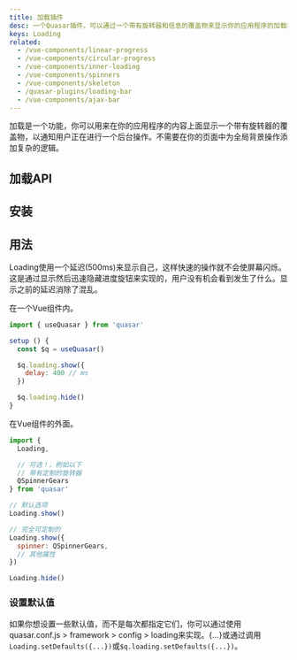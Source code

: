 ```yaml
---
title: 加载插件
desc: 一个Quasar插件，可以通过一个带有旋转器和信息的覆盖物来显示你的应用程序的加载状态。
keys: Loading
related:
  - /vue-components/linear-progress
  - /vue-components/circular-progress
  - /vue-components/inner-loading
  - /vue-components/spinners
  - /vue-components/skeleton
  - /quasar-plugins/loading-bar
  - /vue-components/ajax-bar
---
```

加载是一个功能，你可以用来在你的应用程序的内容上面显示一个带有旋转器的覆盖物，以通知用户正在进行一个后台操作。不需要在你的页面中为全局背景操作添加复杂的逻辑。

## 加载API

<doc-api file="Loading" />

## 安装

<doc-installation plugins="Loading" config="Loading" />

## 用法
Loading使用一个延迟(500ms)来显示自己，这样快速的操作就不会使屏幕闪烁。这是通过显示然后迅速隐藏进度旋钮来实现的，用户没有机会看到发生了什么。显示之前的延迟消除了混乱。

在一个Vue组件内。

```js
import { useQuasar } from 'quasar'

setup () {
  const $q = useQuasar()

  $q.loading.show({
    delay: 400 // ms
  })

  $q.loading.hide()
}
```

在Vue组件的外面。

```js
import {
  Loading,

  // 可选！，例如以下
  // 带有定制的旋转器
  QSpinnerGears
} from 'quasar'

// 默认选项
Loading.show()

// 完全可定制的
Loading.show({
  spinner: QSpinnerGears,
  // 其他属性
})

Loading.hide()
```

<doc-example title="默认选项" file="Loading/Default" />

<doc-example title="有消息" file="Loading/WithMessage" />

<doc-example title="使用自定义的盒子" file="Loading/WithBox" />

<doc-example title="有不安全的信息，但经过消毒处理" file="Loading/WithMessageSanitized" />

<doc-example title="定制的" file="Loading/Customized" />

<doc-example title="显示和更改" file="Loading/ShowAndChange" />

### 设置默认值
如果你想设置一些默认值，而不是每次都指定它们，你可以通过使用quasar.conf.js > framework > config > loading来实现。{...}或通过调用`Loading.setDefaults({...})`或`$q.loading.setDefaults({...})`。
